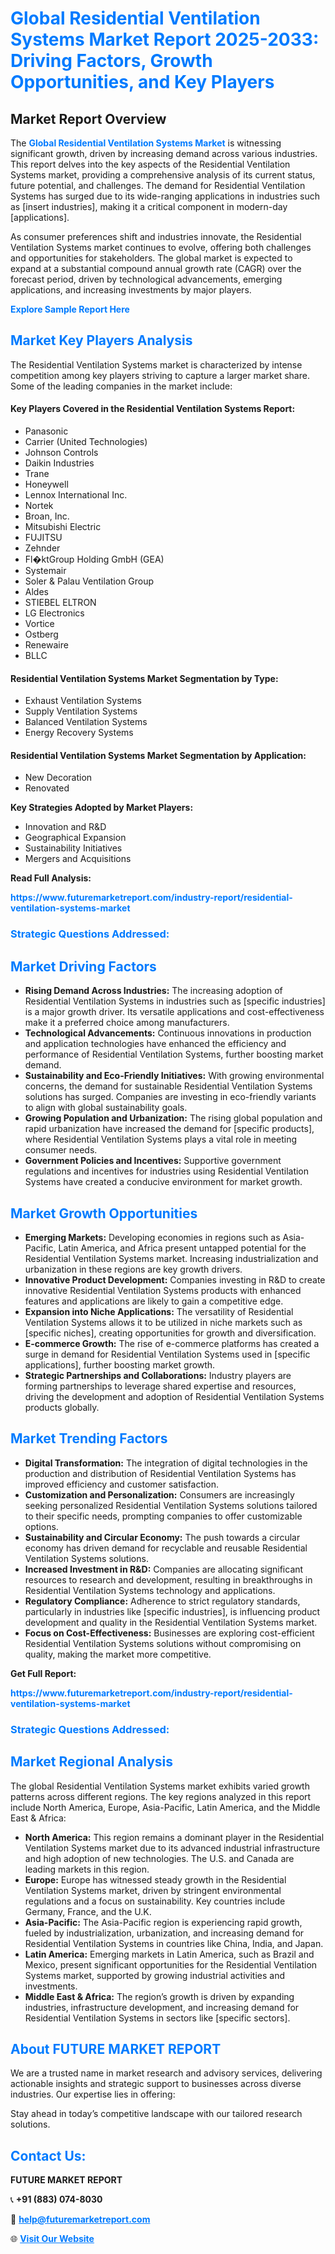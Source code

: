 <h1 style="color: #007BFF;">Global Residential Ventilation Systems Market Report 2025-2033: Driving Factors, Growth Opportunities, and Key Players</h1>

<section id="overview">
<h2>Market Report Overview</h2>
<p>The <a href="https://www.futuremarketreport.com/industry-report/residential-ventilation-systems-market" style="color: #007BFF; text-decoration: none;"><strong>Global Residential Ventilation Systems Market</strong></a> is witnessing significant growth, driven by increasing demand across various industries. This report delves into the key aspects of the Residential Ventilation Systems market, providing a comprehensive analysis of its current status, future potential, and challenges. The demand for Residential Ventilation Systems has surged due to its wide-ranging applications in industries such as [insert industries], making it a critical component in modern-day [applications].</p>
<p>As consumer preferences shift and industries innovate, the Residential Ventilation Systems market continues to evolve, offering both challenges and opportunities for stakeholders. The global market is expected to expand at a substantial compound annual growth rate (CAGR) over the forecast period, driven by technological advancements, emerging applications, and increasing investments by major players.</p>
</section>

<section id="overview">
<p><a href="https://www.futuremarketreport.com/request-sample/reportId=28367" style="color: #007BFF; text-decoration: none;"><strong>Explore Sample Report Here</strong></a></p>
</section>

<section id="key-players">
<h2 style="color: #007BFF;">Market Key Players Analysis</h2>
<p>The Residential Ventilation Systems market is characterized by intense competition among key players striving to capture a larger market share. Some of the leading companies in the market include:</p>
<h4>Key Players Covered in the Residential Ventilation Systems Report:</h4>
<ul><li>Panasonic</li><li>Carrier (United Technologies)</li><li>Johnson Controls</li><li>Daikin Industries</li><li>Trane</li><li>Honeywell</li><li>Lennox International Inc.</li><li>Nortek</li><li>Broan, Inc.</li><li>Mitsubishi Electric</li><li>FUJITSU</li><li>Zehnder</li><li>Fl�ktGroup Holding GmbH (GEA)</li><li>Systemair</li><li>Soler &amp; Palau Ventilation Group</li><li>Aldes</li><li>STIEBEL ELTRON</li><li>LG Electronics</li><li>Vortice</li><li>Ostberg</li><li>Renewaire</li><li>BLLC</li></ul>
<h4>Residential Ventilation Systems Market Segmentation by Type:</h4>
<ul><li>Exhaust Ventilation Systems</li><li>Supply Ventilation Systems</li><li>Balanced Ventilation Systems</li><li>Energy Recovery Systems</li></ul>

<h4>Residential Ventilation Systems Market Segmentation by Application:</h4>
<ul><li>New Decoration</li><li>Renovated</li></ul>
<p><strong>Key Strategies Adopted by Market Players:</strong></p>
<ul>
<li>Innovation and R&D</li>
<li>Geographical Expansion</li>
<li>Sustainability Initiatives</li>
<li>Mergers and Acquisitions</li>
</ul>
</section>

<section>
<p><strong>Read Full Analysis: </strong></p><a href="https://www.futuremarketreport.com/industry-report/residential-ventilation-systems-market" style="color: #007BFF; text-decoration: none;"><strong>https://www.futuremarketreport.com/industry-report/residential-ventilation-systems-market</strong></a>
<h3 style="color: #007BFF;">Strategic Questions Addressed:</h3>
</section>

<section id="driving-factors">
<h2 style="color: #007BFF;">Market Driving Factors</h2>
<ul>
<li><strong>Rising Demand Across Industries:</strong> The increasing adoption of Residential Ventilation Systems in industries such as [specific industries] is a major growth driver. Its versatile applications and cost-effectiveness make it a preferred choice among manufacturers.</li>
<li><strong>Technological Advancements:</strong> Continuous innovations in production and application technologies have enhanced the efficiency and performance of Residential Ventilation Systems, further boosting market demand.</li>
<li><strong>Sustainability and Eco-Friendly Initiatives:</strong> With growing environmental concerns, the demand for sustainable Residential Ventilation Systems solutions has surged. Companies are investing in eco-friendly variants to align with global sustainability goals.</li>
<li><strong>Growing Population and Urbanization:</strong> The rising global population and rapid urbanization have increased the demand for [specific products], where Residential Ventilation Systems plays a vital role in meeting consumer needs.</li>
<li><strong>Government Policies and Incentives:</strong> Supportive government regulations and incentives for industries using Residential Ventilation Systems have created a conducive environment for market growth.</li>
</ul>
</section>

<section id="growth-opportunities">
<h2 style="color: #007BFF;">Market Growth Opportunities</h2>
<ul>
<li><strong>Emerging Markets:</strong> Developing economies in regions such as Asia-Pacific, Latin America, and Africa present untapped potential for the Residential Ventilation Systems market. Increasing industrialization and urbanization in these regions are key growth drivers.</li>
<li><strong>Innovative Product Development:</strong> Companies investing in R&D to create innovative Residential Ventilation Systems products with enhanced features and applications are likely to gain a competitive edge.</li>
<li><strong>Expansion into Niche Applications:</strong> The versatility of Residential Ventilation Systems allows it to be utilized in niche markets such as [specific niches], creating opportunities for growth and diversification.</li>
<li><strong>E-commerce Growth:</strong> The rise of e-commerce platforms has created a surge in demand for Residential Ventilation Systems used in [specific applications], further boosting market growth.</li>
<li><strong>Strategic Partnerships and Collaborations:</strong> Industry players are forming partnerships to leverage shared expertise and resources, driving the development and adoption of Residential Ventilation Systems products globally.</li>
</ul>
</section>

<section id="trending-factors">
<h2 style="color: #007BFF;">Market Trending Factors</h2>
<ul>
<li><strong>Digital Transformation:</strong> The integration of digital technologies in the production and distribution of Residential Ventilation Systems has improved efficiency and customer satisfaction.</li>
<li><strong>Customization and Personalization:</strong> Consumers are increasingly seeking personalized Residential Ventilation Systems solutions tailored to their specific needs, prompting companies to offer customizable options.</li>
<li><strong>Sustainability and Circular Economy:</strong> The push towards a circular economy has driven demand for recyclable and reusable Residential Ventilation Systems solutions.</li>
<li><strong>Increased Investment in R&D:</strong> Companies are allocating significant resources to research and development, resulting in breakthroughs in Residential Ventilation Systems technology and applications.</li>
<li><strong>Regulatory Compliance:</strong> Adherence to strict regulatory standards, particularly in industries like [specific industries], is influencing product development and quality in the Residential Ventilation Systems market.</li>
<li><strong>Focus on Cost-Effectiveness:</strong> Businesses are exploring cost-efficient Residential Ventilation Systems solutions without compromising on quality, making the market more competitive.</li>
</ul>
</section>

<section>
<p><strong>Get Full Report: </strong></p><a href="https://www.futuremarketreport.com/industry-report/residential-ventilation-systems-market" style="color: #007BFF; text-decoration: none;"><strong>https://www.futuremarketreport.com/industry-report/residential-ventilation-systems-market</strong></a>
<h3 style="color: #007BFF;">Strategic Questions Addressed:</h3>
</section>


<section id="regional-analysis">
<h2 style="color: #007BFF;">Market Regional Analysis</h2>
<p>The global Residential Ventilation Systems market exhibits varied growth patterns across different regions. The key regions analyzed in this report include North America, Europe, Asia-Pacific, Latin America, and the Middle East & Africa:</p>
<ul>
<li><strong>North America:</strong> This region remains a dominant player in the Residential Ventilation Systems market due to its advanced industrial infrastructure and high adoption of new technologies. The U.S. and Canada are leading markets in this region.</li>
<li><strong>Europe:</strong> Europe has witnessed steady growth in the Residential Ventilation Systems market, driven by stringent environmental regulations and a focus on sustainability. Key countries include Germany, France, and the U.K.</li>
<li><strong>Asia-Pacific:</strong> The Asia-Pacific region is experiencing rapid growth, fueled by industrialization, urbanization, and increasing demand for Residential Ventilation Systems in countries like China, India, and Japan.</li>
<li><strong>Latin America:</strong> Emerging markets in Latin America, such as Brazil and Mexico, present significant opportunities for the Residential Ventilation Systems market, supported by growing industrial activities and investments.</li>
<li><strong>Middle East & Africa:</strong> The region’s growth is driven by expanding industries, infrastructure development, and increasing demand for Residential Ventilation Systems in sectors like [specific sectors].</li>
</ul>
</section>

<footer>
<h2 style="color: #007BFF;">About FUTURE MARKET REPORT</h2>
<p>We are a trusted name in market research and advisory services, delivering actionable insights and strategic support to businesses across diverse industries. Our expertise lies in offering:</p>

<p>Stay ahead in today’s competitive landscape with our tailored research solutions.</p>

<h2 style="color: #007BFF;">Contact Us:</h2>
<p><strong>FUTURE MARKET REPORT</strong></p>
<p>📞 <strong>+91 (883) 074-8030</strong></p>
<p>📧 <strong><a href="mailto:help@futuremarketreport.com" style="color: #007BFF;">help@futuremarketreport.com</a></strong></p>
<p>🌐 <strong><a href="https://www.futuremarketreport.com/" style="color: #007BFF;">Visit Our Website</a></strong></p>
</footer>